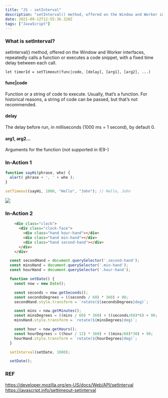```yaml
---
title: "JS - setInterval"
description: "setInterval() method, offered on the Window and Worker interfaces, repeatedly calls a function or executes a code snippet, with a fixed time delay bet"
date: 2021-09-12T12:55:36.320Z
tags: ["JavaScript"]
---
```

### What is setInterval?
setInterval() method, offered on the Window and Worker interfaces, repeatedly calls a function or executes a code snippet, with a fixed time delay between each call.
```
let timerId = setTimeout(func|code, [delay], [arg1], [arg2], ...)
```
#### func|code
Function or a string of code to execute. Usually, that’s a function. For historical reasons, a string of code can be passed, but that’s not recommended.
#### delay
The delay before run, in milliseconds (1000 ms = 1 second), by default 0.
#### arg1, arg2…
Arguments for the function (not supported in IE9-)

### In-Action 1
``` js
function sayHi(phrase, who) {
  alert( phrase + ', ' + who );
}

setTimeout(sayHi, 1000, "Hello", "John"); // Hello, John
```
![](/images/3716e5d0-db3e-4300-9277-3bdc11ee4854-image.png)

### In-Action 2
``` html
    <div class="clock">
      <div class="clock-face">
        <div class="hand hour-hand"></div>
        <div class="hand min-hand"></div>
        <div class="hand second-hand"></div>
      </div>
    </div>
```

```js
  const secondHand = document.querySelector('.second-hand');
  const minsHand = document.querySelector('.min-hand');
  const hourHand = document.querySelector('.hour-hand');

  function setDate() {
    const now = new Date();

    const seconds = now.getSeconds();
    const secondsDegrees = ((seconds / 60) * 360) + 90;
    secondHand.style.transform = `rotate(${secondsDegrees}deg)`;

    const mins = now.getMinutes();
    const minsDegrees = ((mins / 60) * 360) + ((seconds/60)*6) + 90;
    minsHand.style.transform = `rotate(${minsDegrees}deg)`;

    const hour = now.getHours();
    const hourDegrees = ((hour / 12) * 360) + ((mins/60)*30) + 90;
    hourHand.style.transform = `rotate(${hourDegrees}deg)`;
  }

  setInterval(setDate, 1000);

  setDate();

```

### REF
https://developer.mozilla.org/en-US/docs/Web/API/setInterval
https://javascript.info/settimeout-setinterval